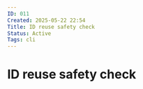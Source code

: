 ```yaml
---
ID: 011
Created: 2025-05-22 22:54
Title: ID reuse safety check
Status: Active
Tags: cli
---
```


# ID reuse safety check
